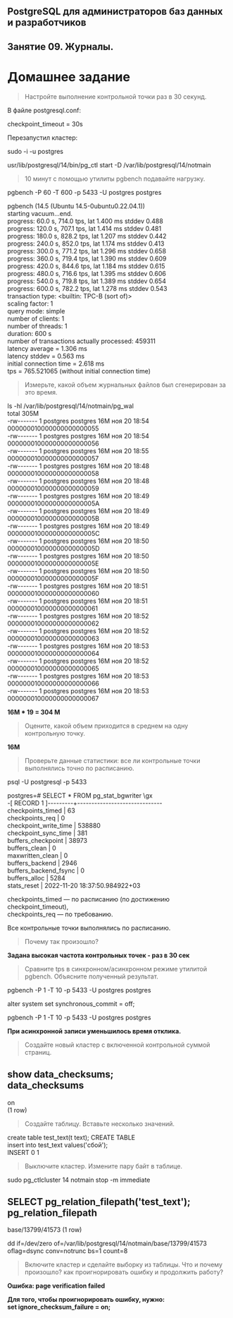## PostgreSQL для администраторов баз данных и разработчиков ##  
## Занятие 09. Журналы. ##  
# Домашнее задание #  

>Настройте выполнение контрольной точки раз в 30 секунд.

В файле postgresql.conf:  

checkpoint_timeout = 30s  

Перезапустил кластер:  

sudo -i -u postgres  

usr/lib/postgresql/14/bin/pg_ctl start -D /var/lib/postgresql/14/notmain  

>10 минут c помощью утилиты pgbench подавайте нагрузку.

pgbench -P 60 -T 600 -p 5433 -U postgres postgres

pgbench (14.5 (Ubuntu 14.5-0ubuntu0.22.04.1))  
starting vacuum...end.  
progress: 60.0 s, 714.0 tps, lat 1.400 ms stddev 0.488  
progress: 120.0 s, 707.1 tps, lat 1.414 ms stddev 0.481  
progress: 180.0 s, 828.2 tps, lat 1.207 ms stddev 0.442  
progress: 240.0 s, 852.0 tps, lat 1.174 ms stddev 0.413  
progress: 300.0 s, 771.2 tps, lat 1.296 ms stddev 0.658  
progress: 360.0 s, 719.4 tps, lat 1.390 ms stddev 0.609  
progress: 420.0 s, 844.6 tps, lat 1.184 ms stddev 0.615  
progress: 480.0 s, 716.6 tps, lat 1.395 ms stddev 0.606  
progress: 540.0 s, 719.8 tps, lat 1.389 ms stddev 0.654  
progress: 600.0 s, 782.2 tps, lat 1.278 ms stddev 0.543  
transaction type: <builtin: TPC-B (sort of)>  
scaling factor: 1  
query mode: simple  
number of clients: 1  
number of threads: 1  
duration: 600 s  
number of transactions actually processed: 459311  
latency average = 1.306 ms  
latency stddev = 0.563 ms  
initial connection time = 2.618 ms  
tps = 765.521065 (without initial connection time)  

>Измерьте, какой объем журнальных файлов был сгенерирован за это время.

ls -hl /var/lib/postgresql/14/notmain/pg_wal  
total 305M  
-rw------- 1 postgres postgres  16M ноя 20 18:54 000000010000000000000055  
-rw------- 1 postgres postgres  16M ноя 20 18:54 000000010000000000000056  
-rw------- 1 postgres postgres  16M ноя 20 18:55 000000010000000000000057  
-rw------- 1 postgres postgres  16M ноя 20 18:48 000000010000000000000058  
-rw------- 1 postgres postgres  16M ноя 20 18:48 000000010000000000000059  
-rw------- 1 postgres postgres  16M ноя 20 18:49 00000001000000000000005A  
-rw------- 1 postgres postgres  16M ноя 20 18:49 00000001000000000000005B  
-rw------- 1 postgres postgres  16M ноя 20 18:49 00000001000000000000005C  
-rw------- 1 postgres postgres  16M ноя 20 18:50 00000001000000000000005D  
-rw------- 1 postgres postgres  16M ноя 20 18:50 00000001000000000000005E  
-rw------- 1 postgres postgres  16M ноя 20 18:50 00000001000000000000005F  
-rw------- 1 postgres postgres  16M ноя 20 18:51 000000010000000000000060  
-rw------- 1 postgres postgres  16M ноя 20 18:51 000000010000000000000061  
-rw------- 1 postgres postgres  16M ноя 20 18:52 000000010000000000000062  
-rw------- 1 postgres postgres  16M ноя 20 18:52 000000010000000000000063  
-rw------- 1 postgres postgres  16M ноя 20 18:53 000000010000000000000064  
-rw------- 1 postgres postgres  16M ноя 20 18:52 000000010000000000000065  
-rw------- 1 postgres postgres  16M ноя 20 18:53 000000010000000000000066  
-rw------- 1 postgres postgres  16M ноя 20 18:53 000000010000000000000067  

**16M * 19 = 304 M**  
 
>Оцените, какой объем приходится в среднем на одну контрольную точку.

**16M**  

>Проверьте данные статистики: все ли контрольные точки выполнялись точно по расписанию.

psql -U postgresql -p 5433

postgres=# SELECT * FROM pg_stat_bgwriter \gx  
-[ RECORD 1 ]---------+------------------------------  
checkpoints_timed     | 63  
checkpoints_req       | 0  
checkpoint_write_time | 538880  
checkpoint_sync_time  | 381  
buffers_checkpoint    | 38973  
buffers_clean         | 0  
maxwritten_clean      | 0  
buffers_backend       | 2946  
buffers_backend_fsync | 0  
buffers_alloc         | 5284  
stats_reset           | 2022-11-20 18:37:50.984922+03  

checkpoints_timed — по расписанию (по достижению checkpoint_timeout),  
checkpoints_req — по требованию.  

Все контрольные точки выполнялись по расписанию.
 
>Почему так произошло?

**Задана высокая частота контрольных точек - раз в 30 сек**  

>Сравните tps в синхронном/асинхронном режиме утилитой pgbench. 
>Объясните полученный результат.

pgbench -P 1 -T 10 -p 5433 -U postgres postgres

alter system set synchronous_commit = off;

pgbench -P 1 -T 10 -p 5433 -U postgres postgres

**При асинхронной записи уменьшилось время отклика.**   

>Создайте новый кластер с включенной контрольной суммой страниц.
 
show data_checksums;  
 data_checksums   
----------------  
 on  
(1 row)  

>Создайте таблицу. Вставьте несколько значений.

create table test_text(t text);
CREATE TABLE  
insert into test_text values('сбой');  
INSERT 0 1

>Выключите кластер. Измените пару байт в таблице.

sudo pg_ctlcluster 14 notmain stop -m immediate  

SELECT pg_relation_filepath('test_text');
 pg_relation_filepath 
----------------------
 base/13799/41573
(1 row)

 
dd if=/dev/zero of=/var/lib/postgresql/14/notmain/base/13799/41573 oflag=dsync conv=notrunc bs=1 count=8

>Включите кластер и сделайте выборку из таблицы. 
>Что и почему произошло? как проигнорировать ошибку и продолжить работу?

**Ошибка: page verification failed**

**Для того, чтобы проигнорировать ошибку, нужно:**  
**set ignore_checksum_failure = on;**  

